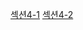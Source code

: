 [섹션4-1](https://velog.io/@wldnfl/AWS-Section-4-IAM)
[섹션4-2](https://velog.io/@wldnfl/AWS-Section-4-2-AWS-CLI)
